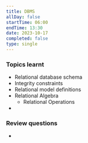 ```yaml
---
title: DBMS
allDay: false
startTime: 06:00
endTime: 13:30
date: 2023-10-17
completed: false
type: single
---
```

### Topics learnt 
- Relational database schema
- Integrity constraints
- Relational model definitions
- Relational Algebra
	- Relational Operations
- 


### Review questions
- 